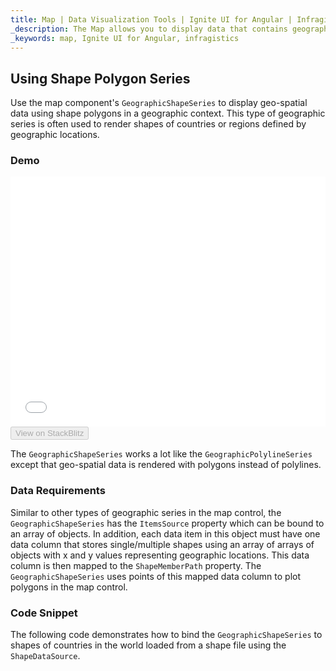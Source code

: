 ```yaml
---
title: Map | Data Visualization Tools | Ignite UI for Angular | Infragistics
_description: The Map allows you to display data that contains geographic locations from view models or geo-spatial data loaded from shape files on geographic imagery maps.View the demo, dependencies, usage and toolbar for more information.
_keywords: map, Ignite UI for Angular, infragistics
---
```


## Using Shape Polygon Series

Use the map component's `GeographicShapeSeries` to display geo-spatial data using shape polygons in a geographic context. This type of geographic series is often used to render shapes of countries or regions defined by geographic locations.

### Demo

<div class="sample-container loading" style="height: 400px">
    <iframe id="geo-map-type-shape-polygon-series-iframe" src='{environment:demosBaseUrl}/maps/geo-map-type-shape-polygon-series' width="100%" height="100%" seamless frameBorder="0" onload="onXPlatSampleIframeContentLoaded(this);"></iframe>
</div>
<div>
    <button data-localize="stackblitz" disabled class="stackblitz-btn"   data-iframe-id="geo-map-type-shape-polygon-series-iframe" data-demos-base-url="{environment:demosBaseUrl}">View on StackBlitz
    </button>
</div>

<div class="divider--half"></div>

The `GeographicShapeSeries` works a lot like the `GeographicPolylineSeries` except that geo-spatial data is rendered with polygons instead of polylines.

### Data Requirements

Similar to other types of geographic series in the map control, the `GeographicShapeSeries` has the `ItemsSource` property which can be bound to an array of objects. In addition, each data item in this object must have one data column that stores single/multiple shapes using an array of arrays of objects with x and y values representing geographic locations. This data column is then mapped to the `ShapeMemberPath` property. The `GeographicShapeSeries` uses points of this mapped data column to plot polygons in the map control.

### Code Snippet

The following code demonstrates how to bind the `GeographicShapeSeries` to shapes of countries in the world loaded from a shape file using the `ShapeDataSource`.
